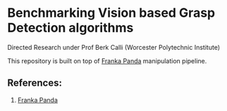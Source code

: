 # Benchmarking Vision based Grasp Detection algorithms

Directed Research under Prof Berk Calli (Worcester Polytechnic Institute)

This repository is built on top of [Franka Panda](https://github.com/cdbharath/franka_panda "Franka Panda") manipulation pipeline. 

## References:
1. [Franka Panda](https://github.com/cdbharath/franka_panda "Franka Panda")
